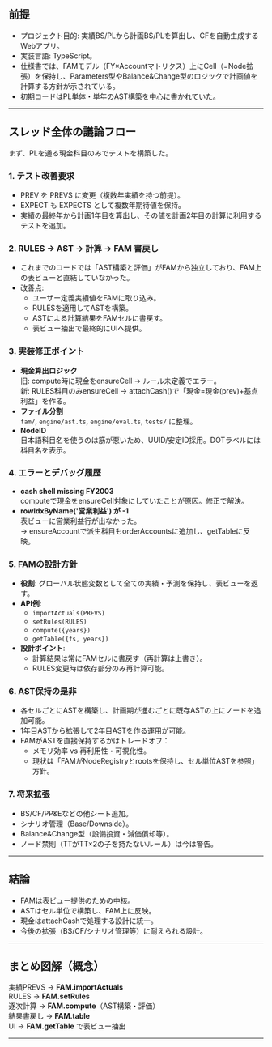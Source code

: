 ## 前提

- プロジェクト目的:
  実績BS/PLから計画BS/PLを算出し、CFを自動生成するWebアプリ。
- 実装言語: TypeScript。
- 仕様書では、FAMモデル（FY×Accountマトリクス）上にCell（=Node拡張）を保持し、Parameters型やBalance&Change型のロジックで計画値を計算する方針が示されている。
- 初期コードはPL単体・単年のAST構築を中心に書かれていた。

---

## スレッド全体の議論フロー

まず、PLを通る現金科目のみでテストを構築した。

### 1. テスト改善要求

- PREV を PREVS に変更（複数年実績を持つ前提）。
- EXPECT も EXPECTS として複数年期待値を保持。
- 実績の最終年から計画1年目を算出し、その値を計画2年目の計算に利用するテストを追加。

### 2. RULES → AST → 計算 → FAM 書戻し

- これまでのコードでは「AST構築と評価」がFAMから独立しており、FAM上の表ビューと直結していなかった。
- 改善点:
  - ユーザー定義実績値をFAMに取り込み。
  - RULESを適用してASTを構築。
  - ASTによる計算結果をFAMセルに書戻す。
  - 表ビュー抽出で最終的にUIへ提供。

### 3. 実装修正ポイント

- **現金算出ロジック**\
  旧: compute時に現金をensureCell → ルール未定義でエラー。\
  新: RULES科目のみensureCell →
  attachCash()で「現金=現金(prev)+基点利益」を作る。
- **ファイル分割**\
  `fam/`, `engine/ast.ts`, `engine/eval.ts`, `tests/` に整理。
- **NodeID**\
  日本語科目名を使うのは筋が悪いため、UUID/安定ID採用。DOTラベルには科目名を表示。

### 4. エラーとデバッグ履歴

- **cash shell missing FY2003**\
  computeで現金をensureCell対象にしていたことが原因。修正で解決。
- **rowIdxByName('営業利益') が -1**\
  表ビューに営業利益行が出なかった。\
  → ensureAccountで派生科目もorderAccountsに追加し、getTableに反映。

### 5. FAMの設計方針

- **役割**:
  グローバル状態変数として全ての実績・予測を保持し、表ビューを返す。
- **API例**:
  - `importActuals(PREVS)`
  - `setRules(RULES)`
  - `compute({years})`
  - `getTable({fs, years})`
- **設計ポイント**:
  - 計算結果は常にFAMセルに書戻す（再計算は上書き）。
  - RULES変更時は依存部分のみ再計算可能。

### 6. AST保持の是非

- 各セルごとにASTを構築し、計画期が進むごとに既存ASTの上にノードを追加可能。
- 1年目ASTから拡張して2年目ASTを作る運用が可能。
- FAMがASTを直接保持するかはトレードオフ：
  - メモリ効率 vs 再利用性・可視化性。
  - 現状は「FAMがNodeRegistryとrootsを保持し、セル単位ASTを参照」方針。

### 7. 将来拡張

- BS/CF/PP&Eなどの他シート追加。
- シナリオ管理（Base/Downside）。
- Balance&Change型（設備投資・減価償却等）。
- ノード禁則（TTがTT×2の子を持たないルール）は今は警告。

---

## 結論

- FAMは表ビュー提供のための中核。
- ASTはセル単位で構築し、FAM上に反映。
- 現金はattachCashで処理する設計に統一。
- 今後の拡張（BS/CF/シナリオ管理等）に耐えられる設計。

---

## まとめ図解（概念）

実績PREVS → **FAM.importActuals**\
RULES → **FAM.setRules**\
逐次計算 → **FAM.compute**（AST構築・評価）\
結果書戻し → **FAM.table**\
UI → **FAM.getTable** で表ビュー抽出

---
